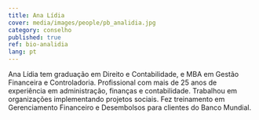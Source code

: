 ```yaml
---
title: Ana Lídia
cover: media/images/people/pb_analidia.jpg
category: conselho
published: true
ref: bio-analidia
lang: pt
---
```

Ana Lídia tem graduação em Direito e Contabilidade, e MBA em Gestão Financeira e Controladoria. Profissional com mais de 25 anos de experiência em administração, finanças e contabilidade. Trabalhou em organizações implementando projetos sociais. Fez treinamento em Gerenciamento Financeiro e Desembolsos para clientes do Banco Mundial.
